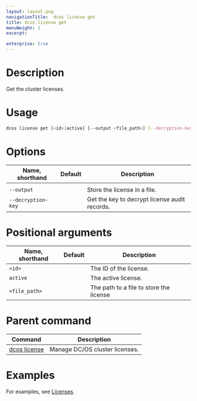 ```yaml
---
layout: layout.pug
navigationTitle:  dcos license get
title: dcos license get
menuWeight: 1
excerpt:

enterprise: true
---
```


# Description
Get the cluster licenses.

# Usage

```bash
dcos license get [<id>|active] [--output <file_path>] [--decryption-key]
```

# Options

| Name, shorthand | Default | Description |
|---------|-------------|-------------|
|   |   |   |
| `--output`   |             |  Store the license in a file. |
| `--decryption-key`   |     |  Get the key to decrypt license audit records. |


# Positional arguments

| Name, shorthand | Default | Description |
|---------|-------------|-------------|
| `<id> `   |             |  The ID of the license. |
| `active`   |             |  The active license. |
| `<file_path>`    |    | The path to a file to store the license |

# Parent command

| Command | Description |
|---------|-------------|
| [dcos license](/1.11/cli/command-reference/dcos-license/) | Manage DC/OS cluster licenses. |

# Examples
For examples, see [Licenses](/1.11/administering-clusters/licenses/).
